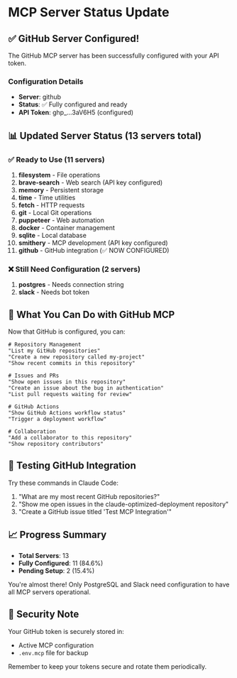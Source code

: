 # MCP Server Status Update

## ✅ GitHub Server Configured!

The GitHub MCP server has been successfully configured with your API token.

### Configuration Details
- **Server**: github
- **Status**: ✅ Fully configured and ready
- **API Token**: ghp_...3aV6H5 (configured)

## 📊 Updated Server Status (13 servers total)

### ✅ Ready to Use (11 servers)
1. **filesystem** - File operations
2. **brave-search** - Web search (API key configured)
3. **memory** - Persistent storage
4. **time** - Time utilities
5. **fetch** - HTTP requests
6. **git** - Local Git operations
7. **puppeteer** - Web automation
8. **docker** - Container management
9. **sqlite** - Local database
10. **smithery** - MCP development (API key configured)
11. **github** - GitHub integration (✅ NOW CONFIGURED)

### ❌ Still Need Configuration (2 servers)
1. **postgres** - Needs connection string
2. **slack** - Needs bot token

## 🚀 What You Can Do with GitHub MCP

Now that GitHub is configured, you can:

```
# Repository Management
"List my GitHub repositories"
"Create a new repository called my-project"
"Show recent commits in this repository"

# Issues and PRs
"Show open issues in this repository"
"Create an issue about the bug in authentication"
"List pull requests waiting for review"

# GitHub Actions
"Show GitHub Actions workflow status"
"Trigger a deployment workflow"

# Collaboration
"Add a collaborator to this repository"
"Show repository contributors"
```

## 🔧 Testing GitHub Integration

Try these commands in Claude Code:
1. "What are my most recent GitHub repositories?"
2. "Show me open issues in the claude-optimized-deployment repository"
3. "Create a GitHub issue titled 'Test MCP Integration'"

## 📈 Progress Summary

- **Total Servers**: 13
- **Fully Configured**: 11 (84.6%)
- **Pending Setup**: 2 (15.4%)

You're almost there! Only PostgreSQL and Slack need configuration to have all MCP servers operational.

## 🔐 Security Note

Your GitHub token is securely stored in:
- Active MCP configuration
- `.env.mcp` file for backup

Remember to keep your tokens secure and rotate them periodically.